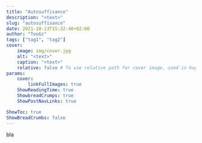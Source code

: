 ```yaml
---
title: "Autosuffisance"
description: "<text>"
slug: "autosuffisance"
date: 2021-10-13T15:32:40+02:00
author: "TooGz"
tags: ["tag1", "tag2"]
cover:
    image: img/cover.jpg
    alt: "<text>"
    caption: "<text>"
    relative: false # To use relative path for cover image, used in hugo Page-bundles
params:
    cover:
        linkFullImages: true
    ShowReadingTime: true
    ShowbreadCrumps: true
    ShowPostNavLinks: true

ShowToc: true
ShowBreadCrumbs: false
---
```


bla
